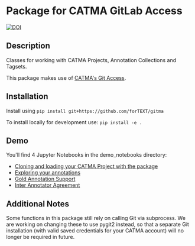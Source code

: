 # Package for CATMA GitLab Access

[![DOI](https://zenodo.org/badge/DOI/10.5281/zenodo.5669222.svg)](https://doi.org/10.5281/zenodo.5669222)

## Description

Classes for working with CATMA Projects, Annotation Collections and Tagsets.

This package makes use of [CATMA's Git Access](https://catma.de/documentation/git-access/).

## Installation

Install using `pip install git+https://github.com/forTEXT/gitma`

To install locally for development use: `pip install -e .`

## Demo

You'll find 4 Jupyter Notebooks in the demo_notebooks directory:

- [Cloning and loading your CATMA Project with the package](https://github.com/forTEXT/gitma/blob/main/demo_notebooks/load_project_from_gitlab.ipynb)
- [Exploring your annotations](https://github.com/forTEXT/gitma/blob/main/demo_notebooks/explore_annotations.ipynb)
- [Gold Annotation Support](https://github.com/forTEXT/gitma/blob/main/demo_notebooks/gold_annotation_support.ipynb)
- [Inter Annotator Agreement](https://github.com/forTEXT/gitma/blob/main/demo_notebooks/inter_annotator_agreement.ipynb)

## Additional Notes

Some functions in this package still rely on calling Git via subprocess. We are working on changing these to use pygit2
instead, so that a separate Git installation (with valid saved credentials for your CATMA account) will no longer be
required in future.
